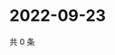 # 2022-09-23

共 0 条

<!-- BEGIN WEIBO -->
<!-- 最后更新时间 Fri Sep 23 2022 16:23:40 GMT+0800 (China Standard Time) -->

<!-- END WEIBO -->
